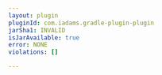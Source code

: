 ```yaml
---
layout: plugin
pluginId: com.iadams.gradle-plugin-plugin
jarSha1: INVALID
isJarAvailable: true
error: NONE
violations: []

---
```

